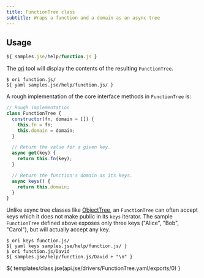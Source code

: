 ```yaml
---
title: FunctionTree class
subtitle: Wraps a function and a domain as an async tree
---
```


## Usage

```js
${ samples.jse/help/function.js }
```

The [ori](/cli) tool will display the contents of the resulting `FunctionTree`.

```console
$ ori function.js/
${ yaml samples.jse/help/function.js/ }
```

A rough implementation of the core interface methods in `FunctionTree` is:

```js
// Rough implementation
class FunctionTree {
  constructor(fn, domain = []) {
    this.fn = fn;
    this.domain = domain;
  }

  // Return the value for a given key.
  async get(key) {
    return this.fn(key);
  }

  // Return the function's domain as its keys.
  async keys() {
    return this.domain;
  }
}
```

Unlike async tree classes like [ObjectTree](ObjectTree.html), an `FunctionTree` can often accept keys which it does not make public in its `keys` iterator. The sample `FunctionTree` defined above exposes only three keys ("Alice", "Bob", "Carol"), but will actually accept any key.

```console
$ ori keys function.js/
${ yaml keys samples.jse/help/function.js/ }
$ ori function.js/David
${ samples.jse/help/function.js/David + "\n" }
```

${ templates/class.jse(api.jse/drivers/FunctionTree.yaml/exports/0) }
